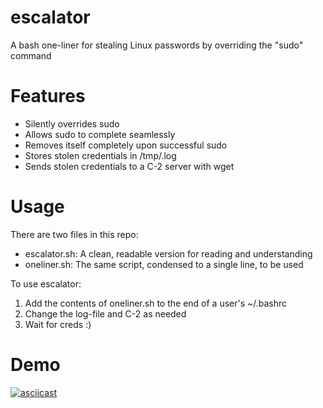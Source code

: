 
# escalator

A bash one-liner for stealing Linux passwords by overriding the "sudo" command

# Features

* Silently overrides sudo
* Allows sudo to complete seamlessly
* Removes itself completely upon successful sudo
* Stores stolen credentials in /tmp/.log
* Sends stolen credentials to a C-2 server with wget

# Usage

There are two files in this repo:
* escalator.sh: A clean, readable version for reading and understanding
* oneliner.sh: The same script, condensed to a single line, to be used

To use escalator:
1. Add the contents of oneliner.sh to the end of a user's ~/.bashrc
2. Change the log-file and C-2 as needed
3. Wait for creds :)

# Demo

[![asciicast](https://asciinema.org/a/ZROs0ULUBD0I0z2vVfcvpEZtf.png)](https://asciinema.org/a/ZROs0ULUBD0I0z2vVfcvpEZtf)
